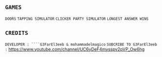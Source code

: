 ## ````GAMES````
``DOORS`` ``TAPPING SIMULATOR`` ``CLICKER PARTY SIMULATOR`` ``LONGEST ANSWER WINS``
## ``CREDITS``
``DEVELOPER : ````G3FarEl3eeb & mohammadelmagico``
``SUBCRIBE TO G3FarEl3eeb :``    https://www.youtube.com/channel/UC6yDeF4mysspv2pVP_Ow6hg
